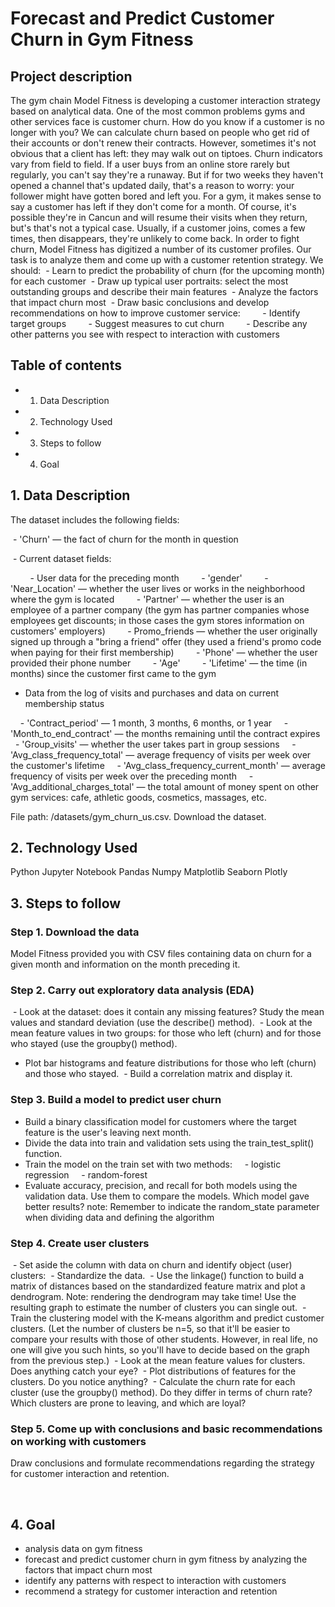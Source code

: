 # Forecast and Predict Customer Churn in Gym Fitness

## Project description
The gym chain Model Fitness is developing a customer interaction strategy based on analytical data.
One of the most common problems gyms and other services face is customer churn. How do you know if a customer is no longer with you? We can calculate churn based on people who get rid of their accounts or don't renew their contracts. However, sometimes it's not obvious that a client has left: they may walk out on tiptoes.
Churn indicators vary from field to field. If a user buys from an online store rarely but regularly, you can't say they're a runaway. But if for two weeks they haven't opened a channel that's updated daily, that's a reason to worry: your follower might have gotten bored and left you.
For a gym, it makes sense to say a customer has left if they don't come for a month. Of course, it's possible they're in Cancun and will resume their visits when they return, but's that's not a typical case. Usually, if a customer joins, comes a few times, then disappears, they're unlikely to come back.
In order to fight churn, Model Fitness has digitized a number of its customer profiles. Our task is to analyze them and come up with a customer retention strategy.
We should:
 - Learn to predict the probability of churn (for the upcoming month) for each customer
 - Draw up typical user portraits: select the most outstanding groups and describe their main features
 - Analyze the factors that impact churn most
 - Draw basic conclusions and develop recommendations on how to improve customer service:
        - Identify target groups
        - Suggest measures to cut churn
        - Describe any other patterns you see with respect to interaction with customers

## Table of contents
- 1. Data Description
- 2. Technology Used
- 3. Steps to follow 
- 4. Goal

## 1. Data Description

The dataset includes the following fields:

 - 'Churn' — the fact of churn for the month in question

 - Current dataset fields:

        - User data for the preceding month
        - 'gender'
        - 'Near_Location' — whether the user lives or works in the neighborhood where the gym is located
        - 'Partner' — whether the user is an employee of a partner company (the gym has partner companies whose employees get discounts; in those cases the gym stores information on customers' employers)
        - Promo_friends — whether the user originally signed up through a "bring a friend" offer (they used a friend's promo code when paying for their first membership)
        - 'Phone' — whether the user provided their phone number
        - 'Age'
        - 'Lifetime' — the time (in months) since the customer first came to the gym
        
- Data from the log of visits and purchases and data on current membership status

    - 'Contract_period' — 1 month, 3 months, 6 months, or 1 year
    - 'Month_to_end_contract' — the months remaining until the contract expires
    - 'Group_visits' — whether the user takes part in group sessions
    - 'Avg_class_frequency_total' — average frequency of visits per week over the customer's lifetime
    - 'Avg_class_frequency_current_month' — average frequency of visits per week over the preceding month
    - 'Avg_additional_charges_total' — the total amount of money spent on other gym services: cafe, athletic goods, cosmetics, massages, etc.

File path: /datasets/gym_churn_us.csv. Download the dataset.

## 2. Technology Used
Python
Jupyter Notebook
Pandas
Numpy
Matplotlib
Seaborn
Plotly

## 3. Steps to follow

### Step 1. Download the data

Model Fitness provided you with CSV files containing data on churn for a given month and information on the month preceding it. 

### Step 2. Carry out exploratory data analysis (EDA)
 - Look at the dataset: does it contain any missing features? Study the mean values and standard deviation (use the describe() method).
 - Look at the mean feature values in two groups: for those who left (churn) and for those who stayed (use the groupby() method).
- Plot bar histograms and feature distributions for those who left (churn) and those who stayed.
 - Build a correlation matrix and display it.
 
### Step 3. Build a model to predict user churn
- Build a binary classification model for customers where the target feature is the user's leaving next month.
- Divide the data into train and validation sets using the train_test_split() function.
- Train the model on the train set with two methods:
    - logistic regression
    - random-forest
- Evaluate accuracy, precision, and recall for both models using the validation data. Use them to compare the models. Which model gave better results?
note: Remember to indicate the random_state parameter when dividing data and defining the algorithm

### Step 4. Create user clusters
 - Set aside the column with data on churn and identify object (user) clusters:
 - Standardize the data.
 - Use the linkage() function to build a matrix of distances based on the standardized feature matrix and plot a dendrogram. Note: rendering the dendrogram may take time! Use the resulting graph to estimate the number of clusters you can single out.
 - Train the clustering model with the K-means algorithm and predict customer clusters. (Let the number of clusters be n=5, so that it'll be easier to compare your results with those of other students. However, in real life, no one will give you such hints, so you'll have to decide based on the graph from the previous step.)
 - Look at the mean feature values for clusters. Does anything catch your eye?
 - Plot distributions of features for the clusters. Do you notice anything?
 - Calculate the churn rate for each cluster (use the groupby() method). Do they differ in terms of churn rate? Which clusters are prone to leaving, and which are loyal?
 
### Step 5. Come up with conclusions and basic recommendations on working with customers
Draw conclusions and formulate recommendations regarding the strategy for customer interaction and retention.


 
## 4. Goal
- analysis data on gym fitness
- forecast and predict customer churn in gym fitness by analyzing the factors that impact churn most
- identify any patterns with respect to interaction with customers
- recommend a strategy for customer interaction and retention



















